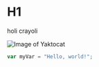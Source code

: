 # H1
holi crayoli

![Image of Yaktocat](https://octodex.github.com/images/yaktocat.png)

``` javascript
var myVar = "Hello, world!";
```
